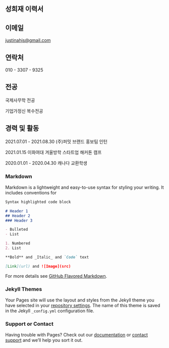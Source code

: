## 성희재 이력서 


## 이메일
justinahjs@gmail.com

## 연락처
010 - 3307 - 9325


## 전공

국제사무학 전공


기업가정신 복수전공

## 경력 및 활동

2021.07.01 - 2021.08.30 (주)퍼밋 브랜드 홍보팀 인턴


2021.01.15 이화여대 겨울방학 스타트업 해커톤 캠프


2020.01.01 - 2020.04.30 캐나다 교환학생











### Markdown

Markdown is a lightweight and easy-to-use syntax for styling your writing. It includes conventions for

```markdown
Syntax highlighted code block

# Header 1
## Header 2
### Header 3

- Bulleted
- List

1. Numbered
2. List

**Bold** and _Italic_ and `Code` text

[Link](url) and ![Image](src)
```

For more details see [GitHub Flavored Markdown](https://guides.github.com/features/mastering-markdown/).

### Jekyll Themes

Your Pages site will use the layout and styles from the Jekyll theme you have selected in your [repository settings](https://github.com/justinahjs/justinahjs.github.io/settings/pages). The name of this theme is saved in the Jekyll `_config.yml` configuration file.

### Support or Contact

Having trouble with Pages? Check out our [documentation](https://docs.github.com/categories/github-pages-basics/) or [contact support](https://support.github.com/contact) and we’ll help you sort it out.
